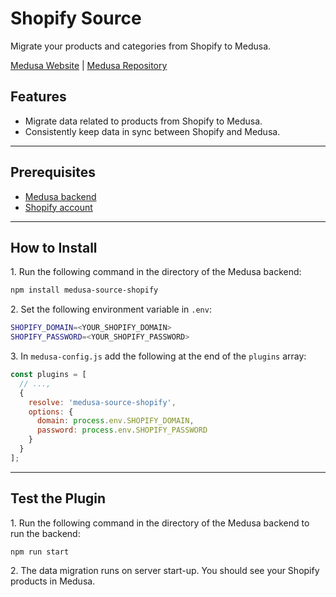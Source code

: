 # Shopify Source

Migrate your products and categories from Shopify to Medusa.

[Medusa Website](https://medusajs.com) | [Medusa Repository](https://github.com/medusajs/medusa)

## Features

- Migrate data related to products from Shopify to Medusa.
- Consistently keep data in sync between Shopify and Medusa.

---

## Prerequisites

- [Medusa backend](https://docs.medusajs.com/v1/development/backend/install)
- [Shopify account](https://shopify.dev/)

---

## How to Install

1\. Run the following command in the directory of the Medusa backend:

  ```bash
  npm install medusa-source-shopify
  ```

2\. Set the following environment variable in `.env`:

  ```bash
  SHOPIFY_DOMAIN=<YOUR_SHOPIFY_DOMAIN>
  SHOPIFY_PASSWORD=<YOUR_SHOPIFY_PASSWORD>
  ```

3\. In `medusa-config.js` add the following at the end of the `plugins` array:

  ```js
  const plugins = [
    // ...,
    {
      resolve: 'medusa-source-shopify',
      options: {
        domain: process.env.SHOPIFY_DOMAIN,
        password: process.env.SHOPIFY_PASSWORD
      }
    }
  ];
  ```

---

## Test the Plugin

1\. Run the following command in the directory of the Medusa backend to run the backend:

  ```bash
  npm run start
  ```

2\. The data migration runs on server start-up. You should see your Shopify products in Medusa.